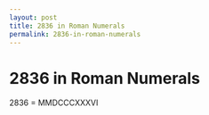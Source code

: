 ```yaml
---
layout: post
title: 2836 in Roman Numerals
permalink: 2836-in-roman-numerals
---
```


# 2836 in Roman Numerals

2836 = MMDCCCXXXVI
